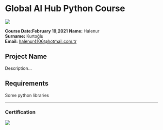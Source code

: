 # Global Al Hub Python Course
![](img/logo.png)

**Course Date:February 19,2021**
**Name:** Halenur  
**Surname:** Kurtoğlu  
**Email:** halenur4106@hotmail.com.tr


## Project Name
Description...

## Requirements
Some python libraries

---

### Certification
![](img/certificate_ex.png)

